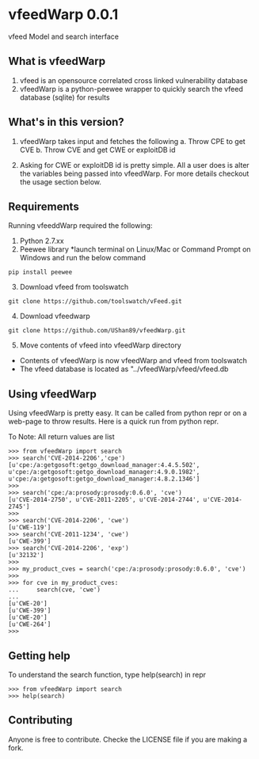 # vfeedWarp 0.0.1
vfeed Model and search interface

## What is vfeedWarp
1. vfeed is an opensource correlated cross linked vulnerability database
2. vfeedWarp is a python-peewee wrapper to quickly search the vfeed database (sqlite) for results

## What's in this version?
1. vfeedWarp takes input and fetches the following
    a. Throw CPE to get CVE
    b. Throw CVE and get CWE or exploitDB id

2. Asking for CWE or exploitDB id is pretty simple. All a user does is alter 
the variables being passed into vfeedWarp. For more details checkout the usage section below.

## Requirements
Running vfeeddWarp required the following:

1. Python 2.7.xx
2. Peewee library
*launch terminal on Linux/Mac or Command Prompt on Windows and run the below command
```
pip install peewee
```
3. Download vfeed from toolswatch

```
git clone https://github.com/toolswatch/vFeed.git
```

4. Download vfeedwarp
```
git clone https://github.com/UShan89/vfeedWarp.git
```

5. Move contents of vfeed into vfeedWarp directory
* Contents of vfeedWarp is now vfeedWarp and vfeed from toolswatch
* The vfeed database is located as "../vfeedWarp/vfeed/vfeed.db

## Using vfeedWarp

Using vfeedWarp is pretty easy. It can be called from python repr 
or on a web-page to throw results. Here is a quick run from python repr.

To Note: 
All return values are list

```
>>> from vfeedWarp import search
>>> search('CVE-2014-2206','cpe')
[u'cpe:/a:getgosoft:getgo_download_manager:4.4.5.502', u'cpe:/a:getgosoft:getgo_download_manager:4.9.0.1982', u'cpe:/a:getgosoft:getgo_download_manager:4.8.2.1346']
>>>
>>> search('cpe:/a:prosody:prosody:0.6.0', 'cve')
[u'CVE-2014-2750', u'CVE-2011-2205', u'CVE-2014-2744', u'CVE-2014-2745']
>>> 
>>> search('CVE-2014-2206', 'cwe')
[u'CWE-119']
>>> search('CVE-2011-1234', 'cwe')
[u'CWE-399']
>>> search('CVE-2014-2206', 'exp')
[u'32132']
>>>
>>> my_product_cves = search('cpe:/a:prosody:prosody:0.6.0', 'cve')
>>> 
>>> for cve in my_product_cves:
...     search(cve, 'cwe')
...
[u'CWE-20']
[u'CWE-399']
[u'CWE-20']
[u'CWE-264']        
>>>
```


## Getting help
To understand the search function, type help(search) in repr
```
>>> from vfeedWarp import search
>>> help(search)
```

## Contributing
Anyone is free to contribute. Checke the LICENSE file if you are making a fork.



